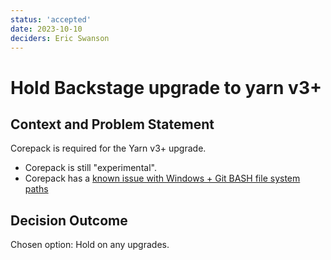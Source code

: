 ```yaml
---
status: 'accepted'
date: 2023-10-10
deciders: Eric Swanson
---
```


# Hold Backstage upgrade to yarn v3+

## Context and Problem Statement

Corepack is required for the Yarn v3+ upgrade.

-   Corepack is still "experimental".
-   Corepack has a [known issue with Windows + Git BASH file system paths](https://github.com/nodejs/corepack/issues/324)

## Decision Outcome

Chosen option: Hold on any upgrades.
